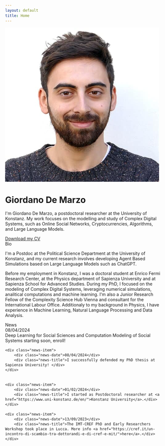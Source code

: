 ```yaml
---
layout: default
title: Home
---
```


<div class="intro-container">
    <img src="/images/Giordano-De_Marzo.jpg" alt="Giordano De Marzo" class="profile-photo"/>
    <div class="intro-text">
        <h1>Giordano De Marzo</h1>
        <p>I'm Giordano De Marzo, a postdoctoral researcher at the University of Konstanz. My work focuses on the modelling and study of Complex Digital Systems, such as Online Social Networks, Cryptocurrencies, Algorithms, and Large Language Models.</p>
        <!-- Button for downloading the CV -->
    <a href="/files/CV_GiordanoDeMarzo.pdf" class="download-cv-btn" download="Giordano_De_Marzo_CV">Download my CV</a>
    </div>
</div>

<div class="section-heading">Bio</div>
<div class="section-content">
<p>
I'm a Postdoc at the Political Science Department at the University of Konstanz, and my current research involves developing Agent Based Simulations based on Large Language Models such as ChatGPT.
</p>
<p>
Before my employment in Konstanz, I was a doctoral student at Enrico Fermi Research Center, at the Physics department of Sapienza University and at Sapienza School for Advanced Studies. During my PhD, I focused on the modeling of Complex Digital Systems, leveraging numerical simulations, analitical computations and machine learning. I'm also a Junior Research Fellow of the Complexity Science Hub Vienna and consultant for the International Labour Office. Additionaly to my background in Physics, I have experience in Machine Learning, Natural Language Processing and Data Analysis. 
</p>
</div>
<div class="section-heading">News</div>
<div class="news-section">
    <div class="news-item">
        <div class="news-date">08/04/2024</div>
        <div class="news-title">Deep Learning for Social Sciences and Computation Modeling of Social Systems starting soon, enroll! </div>
    </div>
    
    <div class="news-item">
        <div class="news-date">08/04/2024</div>
        <div class="news-title">I successfully defended my PhD thesis at Sapienza University! </div>
    </div>
    
    
    <div class="news-item">
        <div class="news-date">01/02/2024</div>
        <div class="news-title">I started as Postdoctoral researcher at <a href="https://www.uni-konstanz.de/en/">Konstanz University</a>.</div>
    </div>
    
    <div class="news-item">
        <div class="news-date">13/09/2023</div>
        <div class="news-title">The IMT-CREF PhD and Early Researchers Workshop took place in Lucca. More info <a href="https://cref.it/un-incontro-di-scambio-tra-dottorandi-e-di-cref-e-mit/">here</a>.</div>
    </div>
    
</div>

